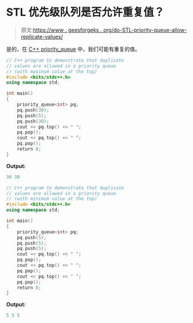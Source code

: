 # STL 优先级队列是否允许重复值？

> 原文:[https://www . geesforgeks . org/do-STL-priority-queue-allow-replicate-values/](https://www.geeksforgeeks.org/does-stl-priority-queue-allow-duplicate-values/)

是的，在 [C++ priority_queue](https://www.geeksforgeeks.org/priority-queue-in-cpp-stl/) 中，我们可能有重复的值。

```cpp
// C++ program to demonstrate that duplicate
// values are allowed in a priority queue
// (with maximum value at the top)
#include <bits/stdc++.h>
using namespace std;

int main()
{
    priority_queue<int> pq;
    pq.push(30);
    pq.push(5);
    pq.push(30);
    cout << pq.top() << " ";
    pq.pop();
    cout << pq.top() << " ";
    pq.pop();
    return 0;
}
```

**Output:**

```cpp
30 30

```

```cpp
// C++ program to demonstrate that duplicate
// values are allowed in a priority queue
// (with minimum value at the top)
#include <bits/stdc++.h>
using namespace std;

int main()
{
    priority_queue<int> pq;
    pq.push(5);
    pq.push(5);
    pq.push(5);
    cout << pq.top() << " ";
    pq.pop();
    cout << pq.top() << " ";
    pq.pop();
    cout << pq.top() << " ";
    pq.pop();
    return 0;
}
```

**Output:**

```cpp
5 5 5

```
